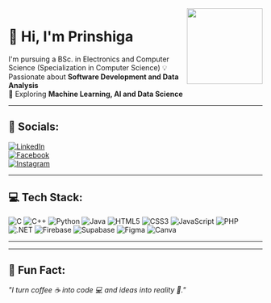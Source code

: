 <img align="right" src="https://media.giphy.com/media/WUlplcMpOCEmTGBtBW/giphy.gif" width="150">

# 👋 Hi, I'm Prinshiga  

I'm pursuing a BSc. in Electronics and Computer Science (Specialization in Computer Science)
💡 Passionate about **Software Development and Data Analysis**  
🚀 Exploring **Machine Learning, AI and Data Science**  

---

## 🔗 Socials:
[![LinkedIn](https://img.shields.io/badge/LinkedIn-0077B5?style=for-the-badge&logo=linkedin&logoColor=white)](http://linkedin.com/in/prinshiga-chandrasegaram-b5578b26a)  
[![Facebook](https://img.shields.io/badge/Facebook-1877F2?style=for-the-badge&logo=facebook&logoColor=white)](https://www.facebook.com/share/1Azs228FFP/?mibextid=wwXIfr)  
[![Instagram](https://img.shields.io/badge/Instagram-E4405F?style=for-the-badge&logo=instagram&logoColor=white)](https://www.instagram.com/prinshiga?igsh=MWdxeG12YWl6Y3p2Yg%3D%3D&utm_source=qr)  

---

## 💻 Tech Stack:

![C](https://img.shields.io/badge/c-%2300599C.svg?style=for-the-badge&logo=c&logoColor=white)
![C++](https://img.shields.io/badge/c++-%2300599C.svg?style=for-the-badge&logo=c%2B%2B&logoColor=white)
![Python](https://img.shields.io/badge/python-%2314354C.svg?style=for-the-badge&logo=python&logoColor=white)
![Java](https://img.shields.io/badge/java-%23ED8B00.svg?style=for-the-badge&logo=java&logoColor=white)
![HTML5](https://img.shields.io/badge/html5-%23E34F26.svg?style=for-the-badge&logo=html5&logoColor=white)
![CSS3](https://img.shields.io/badge/css3-%231572B6.svg?style=for-the-badge&logo=css3&logoColor=white)
![JavaScript](https://img.shields.io/badge/javascript-%23F7DF1E.svg?style=for-the-badge&logo=javascript&logoColor=black)
![PHP](https://img.shields.io/badge/php-%23777BB4.svg?style=for-the-badge&logo=php&logoColor=white)
![.NET](https://img.shields.io/badge/.NET-512BD4?style=for-the-badge&logo=dotnet&logoColor=white)
![Firebase](https://img.shields.io/badge/firebase-%23FFCA28.svg?style=for-the-badge&logo=firebase&logoColor=black)
![Supabase](https://img.shields.io/badge/supabase-3ECF8E?style=for-the-badge&logo=supabase&logoColor=white)
![Figma](https://img.shields.io/badge/figma-%23F24E1E.svg?style=for-the-badge&logo=figma&logoColor=white)
![Canva](https://img.shields.io/badge/Canva-%2300C4CC.svg?style=for-the-badge&logo=Canva&logoColor=white)

---

---
## 🎯 Fun Fact:
_"I turn coffee ☕ into code 💻 and ideas into reality 🚀."_


